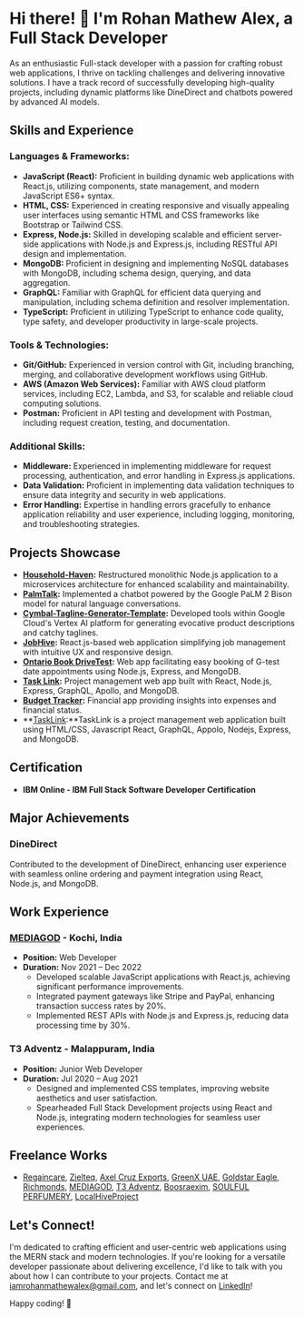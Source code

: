 # Hi there! 👋 I'm Rohan Mathew Alex, a Full Stack Developer

As an enthusiastic Full-stack developer with a passion for crafting robust web applications, I thrive on tackling challenges and delivering innovative solutions. I have a track record of successfully developing high-quality projects, including dynamic platforms like DineDirect and chatbots powered by advanced AI models.

## Skills and Experience

### Languages & Frameworks:
- **JavaScript (React):** Proficient in building dynamic web applications with React.js, utilizing components, state management, and modern JavaScript ES6+ syntax.
- **HTML, CSS:** Experienced in creating responsive and visually appealing user interfaces using semantic HTML and CSS frameworks like Bootstrap or Tailwind CSS.
- **Express, Node.js:** Skilled in developing scalable and efficient server-side applications with Node.js and Express.js, including RESTful API design and implementation.
- **MongoDB:** Proficient in designing and implementing NoSQL databases with MongoDB, including schema design, querying, and data aggregation.
- **GraphQL:** Familiar with GraphQL for efficient data querying and manipulation, including schema definition and resolver implementation.
- **TypeScript:** Proficient in utilizing TypeScript to enhance code quality, type safety, and developer productivity in large-scale projects.

### Tools & Technologies:
- **Git/GitHub:** Experienced in version control with Git, including branching, merging, and collaborative development workflows using GitHub.
- **AWS (Amazon Web Services):** Familiar with AWS cloud platform services, including EC2, Lambda, and S3, for scalable and reliable cloud computing solutions.
- **Postman:** Proficient in API testing and development with Postman, including request creation, testing, and documentation.

### Additional Skills:
- **Middleware:** Experienced in implementing middleware for request processing, authentication, and error handling in Express.js applications.
- **Data Validation:** Proficient in implementing data validation techniques to ensure data integrity and security in web applications.
- **Error Handling:** Expertise in handling errors gracefully to enhance application reliability and user experience, including logging, monitoring, and troubleshooting strategies.

## Projects Showcase
- **[Household-Haven](https://github.com/rohanmathewalex/Household-Haven):** Restructured monolithic Node.js application to a microservices architecture for enhanced scalability and maintainability.
- **[PalmTalk](https://github.com/rohanmathewalex/PalmTalk/tree/main):** Implemented a chatbot powered by the Google PaLM 2 Bison model for natural language conversations.
- **[Cymbal-Tagline-Generator-Template](https://github.com/rohanmathewalex/Cymbal-Tagline-Generator-Template.):** Developed tools within Google Cloud's Vertex AI platform for generating evocative product descriptions and catchy taglines.
- **[JobHive](https://github.com/rohanmathewalex/JobHive):** React.js-based web application simplifying job management with intuitive UX and responsive design.
- **[Ontario Book DriveTest](https://github.com/rohanmathewalex/ontario-book-driveTest):** Web app facilitating easy booking of G-test date appointments using Node.js, Express, and MongoDB.
- **[Task Link](https://github.com/rohanmathewalex/TaskLink):** Project management web app built with React, Node.js, Express, GraphQL, Apollo, and MongoDB.
- **[Budget Tracker](https://frosty-mcnulty-8444f5.netlify.app/):** Financial app providing insights into expenses and financial status.
- **[TaskLink](https://github.com/rohanmathewalex/TaskLink):**TaskLink is a project management web application built using HTML/CSS, Javascript React, GraphQL, Appolo, Nodejs, Express, and MongoDB.

## Certification
- **IBM Online - IBM Full Stack Software Developer Certification**

## Major Achievements
### DineDirect
Contributed to the development of DineDirect, enhancing user experience with seamless online ordering and payment integration using React, Node.js, and MongoDB.

## Work Experience

### [MEDIAGOD](https://www.mediagod.in/) - Kochi, India
- **Position:** Web Developer
- **Duration:** Nov 2021 – Dec 2022
  - Developed scalable JavaScript applications with React.js, achieving significant performance improvements.
  - Integrated payment gateways like Stripe and PayPal, enhancing transaction success rates by 20%.
  - Implemented REST APIs with Node.js and Express.js, reducing data processing time by 30%.

### T3 Adventz - Malappuram, India
- **Position:** Junior Web Developer
- **Duration:** Jul 2020 – Aug 2021
  - Designed and implemented CSS templates, improving website aesthetics and user satisfaction.
  - Spearheaded Full Stack Development projects using React and Node.js, integrating modern technologies for seamless user experiences.

## Freelance Works
- [Regaincare](https://regaincare.co.uk/), [Zielteq](https://zielteq.com/), [Axel Cruz Exports](https://www.axelcruzexports.com/), [GreenX UAE](https://greenxuae.com/), [Goldstar Eagle](https://goldstareagle.com), [Richmonds](https://www.richmonds.in/), [MEDIAGOD](https://www.mediagod.in/), [T3 Adventz](https://t3adventz.com/), [Boosraexim](https://boosraexim.com/), [SOULFUL PERFUMERY](http://www.soulfulperfumery.com/), [LocalHiveProject](https://localhiveproject.com/)

## Let's Connect!
I'm dedicated to crafting efficient and user-centric web applications using the MERN stack and modern technologies. If you're looking for a versatile developer passionate about delivering excellence, I'd like to talk with you about how I can contribute to your projects. Contact me at iamrohanmathewalex@gmail.com, and let's connect on [LinkedIn](https://www.linkedin.com/in/rohanmathewalex/)!

Happy coding! 🚀
